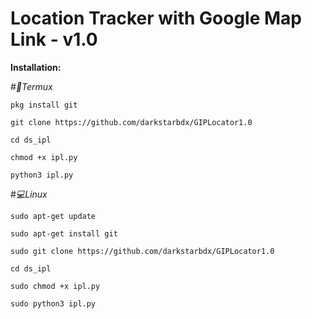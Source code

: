 # Location Tracker with Google Map Link - v1.0 


<b>Installation:</b>

#_📱Termux_

```
pkg install git

git clone https://github.com/darkstarbdx/GIPLocator1.0

cd ds_ipl

chmod +x ipl.py

python3 ipl.py

```
#_💻Linux_

```
sudo apt-get update

sudo apt-get install git

sudo git clone https://github.com/darkstarbdx/GIPLocator1.0

cd ds_ipl

sudo chmod +x ipl.py

sudo python3 ipl.py

```
